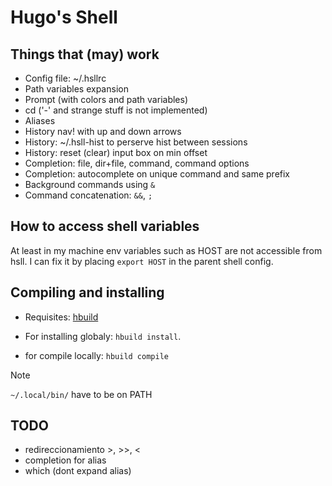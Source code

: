 # Hugo's Shell

## Things that (may) work

- Config file: ~/.hsllrc
- Path variables expansion
- Prompt (with colors and path variables)
- cd ('-' and strange stuff is not implemented)
- Aliases
- History nav! with up and down arrows
- History: ~/.hsll-hist to perserve hist between sessions
- History: reset (clear) input box on min offset
- Completion: file, dir+file, command, command options
- Completion: autocomplete on unique command and same prefix
- Background commands using `&`
- Command concatenation: `&&`, `;`

## How to access shell variables

At least in my machine env variables such as HOST
are not accessible from hsll. I can fix it by
placing `export HOST` in the parent shell config.

## Compiling and installing

- Requisites: [hbuild](https://github.com/hugocotoflorez/hbuild)

- For installing globaly: `hbuild install`.
- for compile locally: `hbuild compile`

> [!NOTE]
> `~/.local/bin/` have to be on PATH

## TODO

- redireccionamiento >, >>, <
- completion for alias
- which (dont expand alias)

